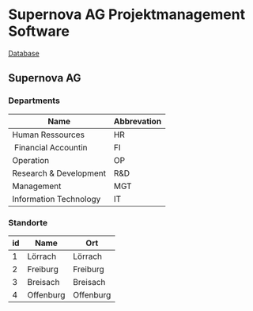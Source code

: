 # Supernova AG Projektmanagement Software

[Database](./docs/database.md)

## Supernova AG

### Departments
| Name                   | Abbrevation | 
| ---------------------- | ----------- | 
| Human Ressources       | HR          |
| Financial Accountin    | FI          |
| Operation              | OP          |
| Research & Development | R&D         |
| Management             | MGT         |
| Information Technology | IT          |



### Standorte
| id | Name      | Ort       |
| -- | --------- | --------- |
| 1  | Lörrach   | Lörrach   |
| 2  | Freiburg  | Freiburg  |
| 3  | Breisach  | Breisach  |
| 4  | Offenburg | Offenburg |